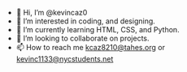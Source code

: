 - 👋 Hi, I’m @kevincaz0
- 👀 I’m interested in coding, and designing. 
- 🌱 I’m currently learning HTML, CSS, and Python. 
- 💞️ I’m looking to collaborate on projects.
- 📫 How to reach me kcaz8210@tahes.org or kevinc1133@nycstudents.net
